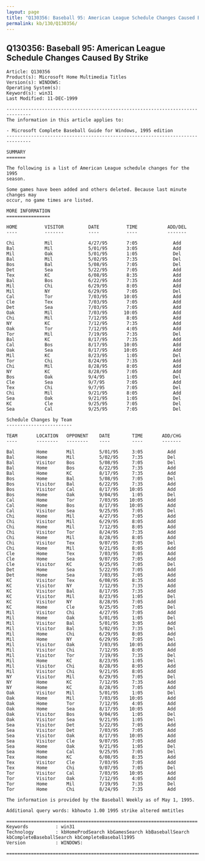 ```yaml
---
layout: page
title: "Q130356: Baseball 95: American League Schedule Changes Caused By Strike"
permalink: kb/130/Q130356/
---
```


## Q130356: Baseball 95: American League Schedule Changes Caused By Strike

	Article: Q130356
	Product(s): Microsoft Home Multimedia Titles
	Version(s): WINDOWS:
	Operating System(s): 
	Keyword(s): win31
	Last Modified: 11-DEC-1999
	
	-------------------------------------------------------------------------------
	The information in this article applies to:
	
	- Microsoft Complete Baseball Guide for Windows, 1995 edition 
	-------------------------------------------------------------------------------
	
	SUMMARY
	=======
	
	The following is a list of American League schedule changes for the 1995
	season.
	
	Some games have been added and others deleted. Because last minute changes may
	occur, no game times are listed.
	
	MORE INFORMATION
	================
	
	HOME          VISITOR         DATE          TIME           ADD/DEL
	----          -------         ----          ----           -------
	
	Chi           Mil             4/27/95       7:05             Add
	Bal           Mil             5/01/95       3:05             Add
	Mil           Oak             5/01/95       1:05             Del
	Bal           Mil             5/02/95       7:35             Del
	Bos           Bal             5/08/95       7:05             Del
	Det           Sea             5/22/95       7:05             Add
	Tex           KC              6/08/95       8:35             Add
	Bal           Bos             6/22/95       7:35             Add
	Mil           Chi             6/29/95       8:05             Add
	Mil           NY              6/29/95       7:05             Del
	Cal           Tor             7/03/95      10:05             Add
	Cle           Tex             7/03/95       7:05             Add
	Det           Sea             7/03/95       7:05             Add
	Oak           Mil             7/03/95      10:05             Add
	Chi           Mil             7/12/95       8:05             Add
	NY            KC              7/12/95       7:35             Add
	Oak           Tor             7/12/95       4:05             Add
	Tor           Mil             7/19/95       7:35             Del
	Bal           KC              8/17/95       7:35             Add
	Cal           Bos             8/17/95      10:05             Add
	Oak           Sea             8/17/95      10:05             Add
	Mil           KC              8/23/95       1:05             Del
	Tor           Chi             8/24/95       7:35             Add
	Chi           Mil             8/28/95       8:05             Add
	NY            KC              8/28/95       7:05             Add
	Bos           Oak             9/4/95        1:05             Del
	Cle           Sea             9/7/95        7:05             Add
	Tex           Chi             9/7/95        7:05             Del
	Chi           Mil             9/21/95       8:05             Add
	Sea           Oak             9/21/95       1:05             Del
	KC            Cle             9/25/95       7:05             Del
	Sea           Cal             9/25/95       7:05             Del
	
	Schedule Changes by Team
	------------------------
	
	TEAM       LOCATION   OPPONENT    DATE        TIME       ADD/CHG
	----       --------   --------    ----        ----       -------
	
	Bal        Home       Mil         5/01/95     3:05         Add
	Bal        Home       Mil         5/02/95     7:35         Del
	Bal        Visitor    Bos         5/08/95     7:05         Del
	Bal        Home       Bos         6/22/95     7:35         Add
	Bal        Home       KC          8/17/95     7:35         Add
	Bos        Home       Bal         5/08/95     7:05         Del
	Bos        Visitor    Bal         6/22/95     7:35         Add
	Bos        Visitor    Cal         8/17/95    10:05         Add
	Bos        Home       Oak         9/04/95     1:05         Del
	Cal        Home       Tor         7/03/95    10:05         Add
	Cal        Home       Bos         8/17/95    10:05         Add
	Cal        Visitor    Sea         9/25/95     7:05         Del
	Chi        Home       Mil         4/27/95     7:05         Add
	Chi        Visitor    Mil         6/29/95     8:05         Add
	Chi        Home       Mil         7/12/95     8:05         Add
	Chi        Visitor    Tor         8/24/95     7:35         Add
	Chi        Home       Mil         8/28/95     8:05         Add
	Chi        Visitor    Tex         9/07/95     7:05         Del
	Chi        Home       Mil         9/21/95     8:05         Add
	Cle        Home       Tex         7/03/95     7:05         Add
	Cle        Home       Sea         9/07/95     7:05         Add
	Cle        Visitor    KC          9/25/95     7:05         Del
	Det        Home       Sea         5/22/95     7:05         Add
	Det        Home       Sea         7/03/95     7:05         Add
	KC         Visitor    Tex         6/08/95     8:35         Add
	KC         Visitor    NY          7/12/95     7:35         Add
	KC         Visitor    Bal         8/17/95     7:35         Add
	KC         Visitor    Mil         8/23/95     1:05         Del
	KC         Visitor    NY          8/28/95     7:05         Add
	KC         Home       Cle         9/25/95     7:05         Del
	Mil        Visitor    Chi         4/27/95     7:05         Add
	Mil        Home       Oak         5/01/95     1:05         Del
	Mil        Visitor    Bal         5/01/95     3:05         Add
	Mil        Visitor    Bal         5/02/95     7:35         Del
	Mil        Home       Chi         6/29/95     8:05         Add
	Mil        Home       NY          6/29/95     7:05         Del
	Mil        Visitor    Oak         7/03/95    10:05         Add
	Mil        Visitor    Chi         7/12/95     8:05         Add
	Mil        Visitor    Tor         7/19/95     7:35         Del
	Mil        Home       KC          8/23/95     1:05         Del
	Mil        Visitor    Chi         8/28/95     8:05         Add
	Mil        Visitor    Chi         9/21/95     8:05         Add
	NY         Visitor    Mil         6/29/95     7:05         Del
	NY         Home       KC          7/12/95     7:35         Add
	NY         Home       KC          8/28/95     7:05         Add
	Oak        Visitor    Mil         5/01/95     1:05         Del
	Oak        Home       Mil         7/03/95    10:05         Add
	Oak        Home       Tor         7/12/95     4:05         Add
	Oak        Home       Sea         8/17/95    10:05         Add
	Oak        Visitor    Bos         9/04/95     1:05         Del
	Oak        Visitor    Sea         9/21/95     1:05         Del
	Sea        Visitor    Det         5/22/95     7:05         Add
	Sea        Visitor    Det         7/03/95     7:05         Add
	Sea        Visitor    Oak         8/17/95    10:05         Add
	Sea        Visitor    Cle         9/07/95     7:05         Add
	Sea        Home       Oak         9/21/95     1:05         Del
	Sea        Home       Cal         9/25/95     7:05         Del
	Tex        Home       KC          6/08/95     8:35         Add
	Tex        Visitor    Cle         7/03/95     7:05         Add
	Tex        Home       Chi         9/07/95     7:05         Del
	Tor        Visitor    Cal         7/03/95    10:05         Add
	Tor        Visitor    Oak         7/12/95     4:05         Add
	Tor        Home       Mil         7/19/95     7:35         Del
	Tor        Home       Chi         8/24/95     7:35         Add
	
	The information is provided by the Baseball Weekly as of May 1, 1995.
	
	Additional query words: kbhowto 1.00 1995 strike altered mmtitles
	
	======================================================================
	Keywords          : win31 
	Technology        : kbHomeProdSearch kbGamesSearch kbBaseballSearch kbCompleteBaseballSearch kbCompleteBaseball1995
	Version           : WINDOWS:
	
	=============================================================================
	
